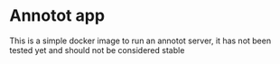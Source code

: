 # Annotot app

This is a simple docker image to run an annotot server, it has not been tested yet and should not be considered stable
